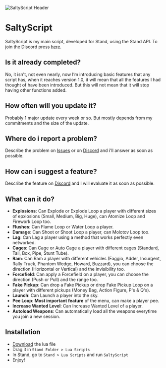 ![SaltyScript Header](https://user-images.githubusercontent.com/109024520/186452039-69273d34-88f0-4358-ab86-cab97d624427.png)

# SaltyScript
SaltyScript is my main script, developed for Stand, using the Stand API. To join the Discord press [here](https://discord.gg/rejQB9jHQf).

## Is it already completed?
No, it isn't, not even nearly, now I’m introducing basic features that any script has, when it reaches version 1.0, it will mean that all the features I had thought of have been introduced. But this will not mean that it will stop having other functions added.

## How often will you update it?
Probably 1 major update every week or so. But mostly depends from my commitments and the size of the update.

## Where do i report a problem?
Describe the problem on [Issues](https://github.com/SmileFaceStand/SaltyScript/issues/new) or on [Discord](https://discord.gg/rejQB9jHQf) and i'll answer as soon as possible.

## How can i suggest a feature?
Describe the feature on [Discord](https://discord.gg/rejQB9jHQf) and I will evaluate it as soon as possible.

## What can it do?
- **Explosions**: Can Explode or Explode Loop a player with different sizes of epxlosions (Small, Medium, Big, Huge), can Atomize Loop and Firework Loop too.
- **Flushes**: Can Flame Loop or Water Loop a player.
- **Damage**: Can Shoot or Shoot Loop a player, can Molotov Loop too.
- **Lag**: Can Lag a player using a method that works perfectly even networked.
- **Cages**: Can Cage or Auto Cage a player with different cages (Standard, Tall, Box, Pipe, Stunt Tube).
- **Ram**: Can Ram a player with different vehicles (Faggio, Adder, Insurgent, Rally Truck, Phantom Wedge, Howard, Buzzard), you can choose the direction (Horizontal or Vertical) and the invisibility too.
- **Forcefield**: Can apply a Forcefield on a player, you can choose the direction (Push or Pull) and the range too.
- **Fake Pickup**: Can drop a Fake Pickup or drop Fake Pickup Loop on a player with different pickups (Money Bag, Action Figure, P's & Q's).
- **Launch**: Can Launch a player into the sky.
- **Pee Loop**: **Most important feature** of the menu, can make a player pee.
- **Increase Wanted Level**: Can Increase Wanted Level of a player.
- **Autoload Weapons**: Can automatically load all the weapons everytime you join a new session.

## Installation
- [Download](https://github.com/SmileFaceStand/SaltyScript/releases/latest) the lua file
- Drag it in `Stand Folder > Lua Scripts`
- In Stand, go to `Stand > Lua Scripts` and run `SaltyScript`
- Enjoy!
